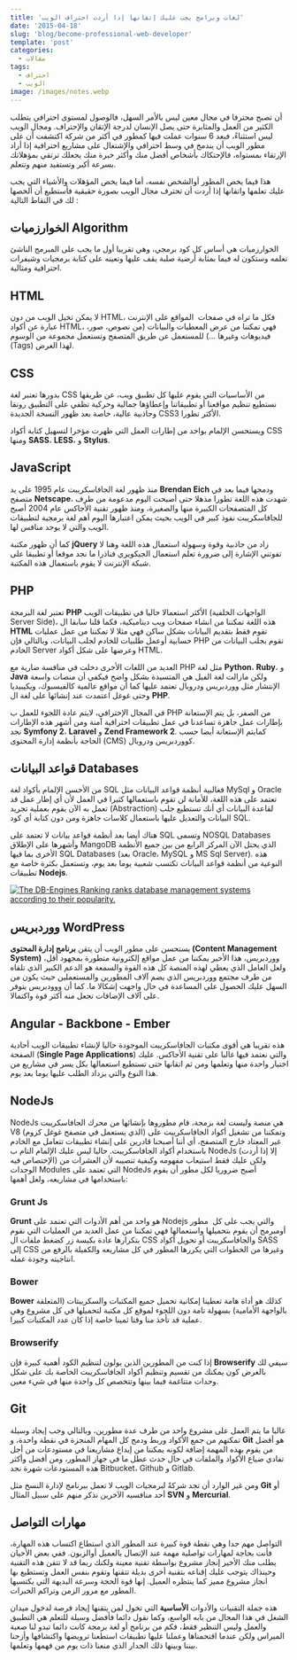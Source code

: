```yaml
---
title: 'لغات وبرامج يجب عليك إتقانها إذا أردت احتراف الويب'
date: '2015-04-18'
slug: 'blog/become-professional-web-developer'
template: 'post'
categories:
  - مقالات
tags:
  - احتراف
  - الويب
image: /images/notes.webp
---
```


أن تصبح محترفا في مجال معين ليس بالأمر السهل، فالوصول لمستوى احترافي يتطلب الكثير من العمل والمثابرة حتى يصل الإنسان لدرجة الإتقان والإحتراف. ومجال الويب ليس استثناءً، فبعد 6 سنوات عملت فيها كمطور في أكثر من شركة اكتشفت أن على مطور الويب أن يندمج في وسط احترافي والإشتغال على مشاريع احترافية إذا أراد الإرتقاء بمستواه، فالإحتكاك بأشخاص أفضل منك وأكثر خبرة منك يجعلك ترتقي بمؤهلاتك بسرعة أكبر وتستفيد منهم وتتعلم.

هذا فيما يخص المطور أوالشخص نفسه، أما فيما يخص المؤهلات والأشياء التي يجب عليك تعلمها واتقانها إذا أردت أن تحترف مجال الويب بصورة حقيقية فأستطيع أن ألخصها لك في النقاط التالية :

## الخوارزميات Algorithm

الخوارزميات هي أساس كل كود برمجي، وهي تقريبا أول ما يجب على المبرمج الناشئ تعلمه وستكون له فيما بمثابة أرضية صلبة يقف عليها وتعينه على كتابة برمجيات وشيفرات احترافية ومثالية.

## HTML

لا يمكن تخيل الويب من دون HTML، فكل ما تراه في صفحات  المواقع على الإنترنت عبارة عن أكواد HTML، فهي تمكننا من عرض المعطيات والبيانات (من نصوص، صور، فيديوهات وغيرها ...) للمستعمل عن طريق المتصفح وتستعمل مجموعة من الوسوم (Tags) لهذا الغرض.

## CSS

بدورها تعتبر لغة CSS من الأساسيات التي يقوم عليها كل تطبيق ويب، عن طريقها نستطيع تنظيم مواقعنا أو تطبيقاتنا وإعطاؤها جمالية وحركية تظفي على التطبيق رونقا وجاذبية عالية، خاصة بعد ظهور النسخة الجديدة CSS3 الأكثر تطورا.

ويستحسن الإلمام بواحد من إطارات العمل التي ظهرت مؤخرا لتسهيل كتابة أكواد CSS ومنها **SASS**، **LESS**، و **Stylus**.

## JavaScript

منذ ظهور لغة الجافاسكريبت عام 1995 على يد **Brendan Eich** ودمجها فيما بعد في متصفح **Netscape**، شهدت هذه اللغة تطورا مذهلا حتى أصبحت اليوم مدعومة من طرف كل المتصفحات الكبيرة منها والصغيرة، ومنذ ظهور تقنية الأجاكس عام 2004 أصبح للجافاسكريبت نفوذ كبير في الويب بحيث يمكن اعتبارها اليوم أهم لغة برمجية لتطبيقات الويب والتي لا يوجد منافس لها.

كما أن ظهور مكتبة **jQuery** زاد من جاذبية وقوة وسهولة استعمال هذه اللغة وهنا لا تفوتني الإشارة إلى ضرورة تعلم استعمال الجيكويري فناذرا ما نجد موقعا أو تطبيقا على شبكة الإنترنت لا يقوم باستعمال هذه المكتبة.

## PHP

تعتبر لغة البرمجة **PHP** الأكثر استعمالا حاليا في تطبيقات الويب (الواجهات الخلفية Server Side)، هذه اللغة تمكننا من انشاء صفحات ويب ديناميكية، فكما قلنا سابقا ال **HTML** تقوم فقط بتقديم البيانات بشكل ساكن فهي مثلا لا تمكننا من عمل عمليات حسابية أوعمل طلبيات للخادم لجلب البيانات، وبالتالي فإن PHP تقوم بجلب البيانات من الخادم Server وعرضها على شكل أكواد HTML.

العديد من اللغات الأخرى دخلت في منافسة ضارية مع PHP مثل لغة **Python**، **Ruby**، و **Java** ولكن مازالت لغة الفيل هي المتسيدة بشكل واضح فيكفي أن منصات واسعة الإنتشار مثل ووردبريس ودروبال تعتمد عليها كما أن مواقع عالمية كالفيسبوك، ويكيبيديا وحتى غوغل اعتمدت عند إنشائها على لغة ال **PHP**.

في المجال الإحترافي، لايتم عادة اللجوء للعمل ب PHP من الصفر، بل يتم الإستعانة بإطارات عمل جاهزة تساعدنا في عمل تطبيقات احترافية آمنة ومن أشهر هذه الإطارات نجد **Symfony 2**، **Laravel** و **Zend Framework 2**. كمايتم الإستعانة أيضا حسب الحاجة بأنظمة إدارة المحتوى (CMS) كووردبريس ودروبال.

## قواعد البيانات Databases

من الأحسن الإلمام بأكواد لغة SQL فغالبية أنظمة قواعد البيانات مثل MySql و Oracle تعتمد على هذه اللغة، للأمانة لن تقوم باستعمالها كثيرا في العمل لأن أي إطار عمل قد تعمل به الآن يقوم بعملية تجريد (Abstraction) لقاعدة البيانات أي أنك تستطيع جلب البيانات والتعديل عليها باستعمال كلاسات جاهزة ومن دون كتابة أي كود SQL.

هناك أيضا بعد أنظمة قواعد بيانات لا تعتمد على SQL وتسمى NOSQL Databases وأشهرها على الإطلاق MangoDB الذي يحتل الآن المركز الرابع من بين جميع الأنظمة الأخرى بما فيها SQL Databases (بعد Oracle، MySQL و MS Sql Server). هذه النوعية من أنظمة قواعد البيانات تكتسب شعبية يوما بعد يوم، وتستعمل بكثرة خاصة مع تطبيقات **Nodejs**.

[![The DB-Engines Ranking ranks database management systems according to their popularity. ](../images/Capture-d’écran-2015-04-18-à-18.37.04.png)](../images/Capture-d’écran-2015-04-18-à-18.37.04.png)

## ووردبريس WordPress

يستحسن على مطور الويب أن يتقن **برنامج إدارة المحتوى (Content Management System)** ووردبريس، هذا الأخير يمكننا من عمل مواقع إلكترونية متطورة بمجهود أقل، ولعل العامل الذي يعطي لهذه المنصة كل هذه القوة والسمعة هو الدعم الكبير الذي تلقاه من طرف مجتمع ووردبريس الذي يضم آلاف المطورين والمستعملين حيث يكون من السهل عليك الحصول على المساعدة في حال واجهت إشكالا ما. كما أن ووودبريس يتوفر على آلاف الإضافات تجعل منه أكثر قوة واكتمالا.

## Angular - Backbone - Ember

هذه تقريبا هي أقوى مكتبات الجافاسكريبت الموجودة حاليا لإنشاء تطبيقات الويب أحادية الصفحة (**Single Page Applications**) والتي نعتمد فيها غالبا على تقنية الأجاكس. عليك اختيار واحدة منها وتعلمها ومن ثم اتقانها حتى تستطيع استعمالها بكل يسر في مشاريع من هذا النوع والتي يزداد الطلب عليها يوما بعد يوم.

## NodeJs

NodeJs هي منصة وليست لغة برمجة، قام مطوروها بإنشائها من محرك الجافاسكريبت V8 (الذي يستعمل في متصفح غوغل كروم) وتمكننا من تشغيل أكواد الجافاسكريبت على غير المعتاد خارج المتصفح، أي أننا أصبحنا قادرين على إنشاء تطبيقات تتعامل مع الخادم باستخدام أكواد الجافاسكريبت. حاليا ليس عليك الإلمام التام ب NodeJs (إلا إذا أردت الإختصاص فيه) ولكن عليك فقط استيعاب مفهومه وكيفية تنصيبه لأن العشرات من الوحدات Modules التي تعتمد على NodeJs أصبح ضروريا لكل مطور أن يقوم باستخدامها في مشاريعه، ولعل أهمها:

### Grunt Js

**Grunt** هو واحد من أهم الأدوات التي تعتمد على Nodejs والتي يجب على كل  مطور أومبرمج أن يقوم بتحميلها واستعمالها فهي تمكننا من عمل العديد من العمليات التي نقوم بتكرارها عادة بكبسة زر كضغط ملفات ال CSS والجافاسكريبت أو تحويل أكواد SASS إلى CSS وغيرها من الخطوات التي يكررها المطور في كل مشاريعه والكفيلة بالرفع من انتاجيته وجودة عمله.

### Bower

**Bower** كذلك هو أداة هامة تعطينا إمكانية تحميل جميع المكتبات والسكريبتات (المتعلقة بالواجهة الأمامية) بسهولة تامة دون اللجوء لموقع كل مكتبة لتحميلها في كل مشروع وهي عملية قد تأخذ منا وقتا ثمينا خاصة إذا كان عدد المكتبات كبيرا.

### Browserify

إذا كنت من المطورين الذين يولون لتنظيم الكود أهمية كبيرة فإن **Browserify** سيفي لك بالغرض كون يمكنك من تقسيم وتنظيم أكواد الجافاسكريبت الخاصة بك على شكل وحدات متناغمة فيما بينها وتتخصص كل واحدة منها في شيء معين.

## Git

غالبا ما يتم العمل على مشروع واحد من طرف عدة مطورين، وبالتالي وجب إيجاد وسيلة تمكنهم من جمع الأكواد وربط ودمج كل المهام المنجزة في نقطة واحدة، و **Git** هو أفضل من يقوم بهذه المهمة إضافة لكونه يمكننا من إيداع مشاريعنا في مستودعات من أجل تفادي ضياع الأكواد والملفات في حال حدث عطل ما في جهاز المطور، ومن أفضل وأكثر هذه المستودعات شهرة نجد Bitbucket، Github و Gitlab.

ومن غير الوارد أن تجد شركةً لبرمجيات الويب لا تعمل ببرنامج لإدارة النسخ مثل **Git** أو أحد منافسيه الآخرين نذكر منهم على سبيل المثال **SVN** و **Mercurial**.

## مهارات التواصل

التواصل مهم جدا وهي نقطة قوة كبيرة عند المطور الذي استطاع اكتساب هذه المهارة، فأنت بحاجة لمهارات تواصلية مهمة عند الإتصال بالعميل أوالزبون. ففي بعض الأحيان يطلب منك الأخير إنجاز مشروع بواسطة تقنية معينة ولكنك ربما قد لا تتقن هذه التقنية وحينذاك يتوجب عليك إقناعه بتقنية أخرى بديلة تتقنها وتقوم بنفس العمل وتستطيع بها انجاز مشروع مميز كما ينتظره العميل. إنها قوة الحجة وسرعة البديهة التي يكتسبها المطور مع مرور الزمن وتراكم الخبرات.

هذه جملة التقنيات والأدوات **الأساسية** التي تخول لمن يتقنها إيجاد فرصة لدخول ميدان الشغل في هذا المجال من بابه الواسع، وكما نقول دائما فأفضل وسيلة للتعلم هي التطبيق والعمل وليس التنظير فقط، فكم من برنامج أو لغة برمجة كانت دائما تبدو لنا صعبة الميراس ولكن عندما اقتحمناها وعملنا عليها تطبيقات استطعنا ترويضها واكتشافها وأزحنا بيننا وبينها ذلك الجدار الذي منعنا ذات يوم من فهمها وتعلمها.
